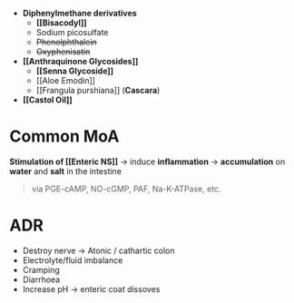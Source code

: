 - **Diphenylmethane derivatives**
	- **[[Bisacodyl]]**
	- Sodium picosulfate
	- ~~Phenolphthalein~~
	- ~~Oxyphenisatin~~ 
- **[[Anthraquinone Glycosides]]**
	- **[[Senna Glycoside]]**
	- [[Aloe Emodin]]
	- [[Frangula purshiana]] (**Cascara**)
- **[[Castol Oil]]**

# Common MoA
**Stimulation of [[Enteric NS]]** -> induce **inflammation** -> **accumulation** on **water** and **salt** in the intestine
> via PGE-cAMP, NO-cGMP, PAF, Na-K-ATPase, etc.

# ADR
- Destroy nerve -> Atonic / cathartic colon
- Electrolyte/fluid imbalance
- Cramping
- Diarrhoea
- Increase pH -> enteric coat dissoves
